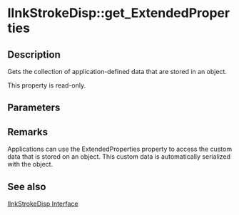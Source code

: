 # IInkStrokeDisp::get_ExtendedProperties

## Description

Gets the collection of application-defined data that are stored in an object.

This property is read-only.

## Parameters

## Remarks

Applications can use the ExtendedProperties property to access the custom data that is stored on an object. This custom data is automatically serialized with the object.

## See also

[IInkStrokeDisp Interface](https://learn.microsoft.com/windows/desktop/api/msinkaut/nn-msinkaut-iinkstrokedisp)